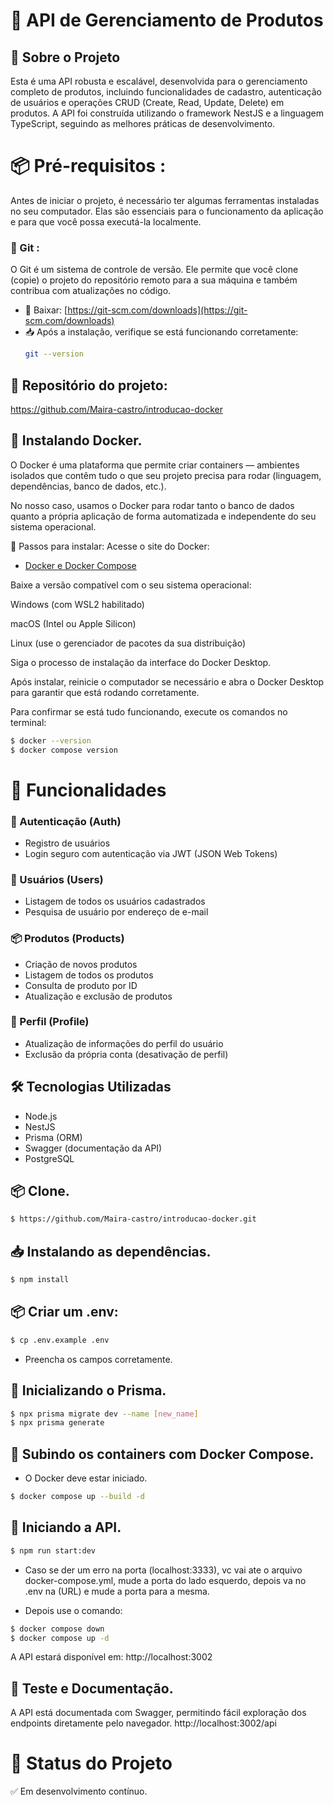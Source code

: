 # 📘 API de Gerenciamento de Produtos
## 📌 Sobre o Projeto

Esta é uma API robusta e escalável, desenvolvida para o gerenciamento completo de produtos, incluindo funcionalidades de cadastro, autenticação de usuários e operações CRUD (Create, Read, Update, Delete) em produtos. A API foi construída utilizando o framework NestJS e a linguagem TypeScript, seguindo as melhores práticas de desenvolvimento.

# 📦 Pré-requisitos :

Antes de iniciar o projeto, é necessário ter algumas ferramentas instaladas no seu computador. Elas são essenciais para o funcionamento da aplicação e para que você possa executá-la localmente.

### 🔧 Git :

O Git é um sistema de controle de versão. Ele permite que você clone (copie) o projeto do repositório remoto para a sua máquina e também contribua com atualizações no código.

- 🔗 Baixar: [https://git-scm.com/downloads](https://git-scm.com/downloads)
- 📥 Após a instalação, verifique se está funcionando corretamente:
  ```bash
  git --version

<!-- - Esse e nosso repositório no git 
 - [Git](https://github.com/amontada-valley/squad-02-amotur-backend) -->
 ## 📁 Repositório do projeto:
https://github.com/Maira-castro/introducao-docker

## 🐳 Instalando Docker.
O Docker é uma plataforma que permite criar containers — ambientes isolados que contêm tudo o que seu projeto precisa para rodar (linguagem, dependências, banco de dados, etc.).

No nosso caso, usamos o Docker para rodar tanto o banco de dados quanto a própria aplicação de forma automatizada e independente do seu sistema operacional.

🧭 Passos para instalar:
Acesse o site do Docker:

- [Docker e Docker Compose](https://www.docker.com/get-started)

Baixe a versão compatível com o seu sistema operacional:

Windows (com WSL2 habilitado)

macOS (Intel ou Apple Silicon)

Linux (use o gerenciador de pacotes da sua distribuição)

Siga o processo de instalação da interface do Docker Desktop.

Após instalar, reinicie o computador se necessário e abra o Docker Desktop para garantir que está rodando corretamente.

Para confirmar se está tudo funcionando, execute os comandos no terminal:

```bash
$ docker --version
$ docker compose version
```


# 🚀 Funcionalidades
### 🔑 Autenticação (Auth)
- Registro de usuários
- Login seguro com autenticação via JWT (JSON Web Tokens)

### 👤 Usuários (Users)
- Listagem de todos os usuários cadastrados
- Pesquisa de usuário por endereço de e-mail

### 📦 Produtos (Products)
- Criação de novos produtos
- Listagem de todos os produtos
- Consulta de produto por ID
- Atualização e exclusão de produtos

### 💼 Perfil (Profile)
- Atualização de informações do perfil do usuário
- Exclusão da própria conta (desativação de perfil)


## 🛠️ Tecnologias Utilizadas

- Node.js
- NestJS
- Prisma (ORM)
- Swagger (documentação da API)
- PostgreSQL


## 📦 Clone.
```bash
$ https://github.com/Maira-castro/introducao-docker.git
```

## 📥 Instalando as dependências.

```bash
$ npm install
```

## 📦 Criar um .env:
```bash
$ cp .env.example .env
```
- Preencha os campos corretamente.

## 🧬 Inicializando o Prisma.
```bash
$ npx prisma migrate dev --name [new_name]
$ npx prisma generate
```

## 🔼 Subindo os containers com Docker Compose.
- O Docker deve estar iniciado.
```bash
$ docker compose up --build -d
```

## 🚀 Iniciando a API.

```bash
$ npm run start:dev
```
- Caso se der um erro na porta (localhost:3333), vc vai ate o arquivo docker-compose.yml, mude a porta do lado esquerdo, depois va no .env na (URL) e mude a porta para a mesma.

- Depois use o comando: 
```bash
$ docker compose down
$ docker compose up -d
```


A API estará disponível em: http://localhost:3002

## 🧪 Teste e Documentação.
A API está documentada com Swagger, permitindo fácil exploração dos endpoints diretamente pelo navegador.
http://localhost:3002/api

# 📌 Status do Projeto

✅ Em desenvolvimento contínuo.